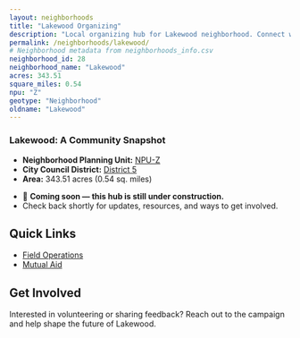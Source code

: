 ```yaml
---
layout: neighborhoods
title: "Lakewood Organizing"
description: "Local organizing hub for Lakewood neighborhood. Connect with field operations, mutual aid, and community organizing efforts."
permalink: /neighborhoods/lakewood/
# Neighborhood metadata from neighborhoods_info.csv
neighborhood_id: 28
neighborhood_name: "Lakewood"
acres: 343.51
square_miles: 0.54
npu: "Z"
geotype: "Neighborhood"
oldname: "Lakewood"
---
```


### **Lakewood: A Community Snapshot**

  * **Neighborhood Planning Unit:** [NPU-Z](https://www.atlantaga.gov/government/departments/city-planning/neighborhood-planning-units/neighborhood-and-npu-contacts)
  * **City Council District:** [District 5](https://citycouncil.atlantaga.gov/council-members)
  * **Area:** 343.51 acres (0.54 sq. miles)

- 🚧 **Coming soon — this hub is still under construction.**
- Check back shortly for updates, resources, and ways to get involved.

## Quick Links

- [Field Operations](./field-ops/)
- [Mutual Aid](./mutual-aid/)

## Get Involved

Interested in volunteering or sharing feedback? Reach out to the campaign and help shape the future of Lakewood.
